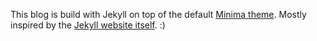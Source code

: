 This blog is build with Jekyll on top of the default [Minima theme](https://github.com/jekyll/minima). Mostly inspired by the [Jekyll website itself](https://jekyllrb.com). :)
